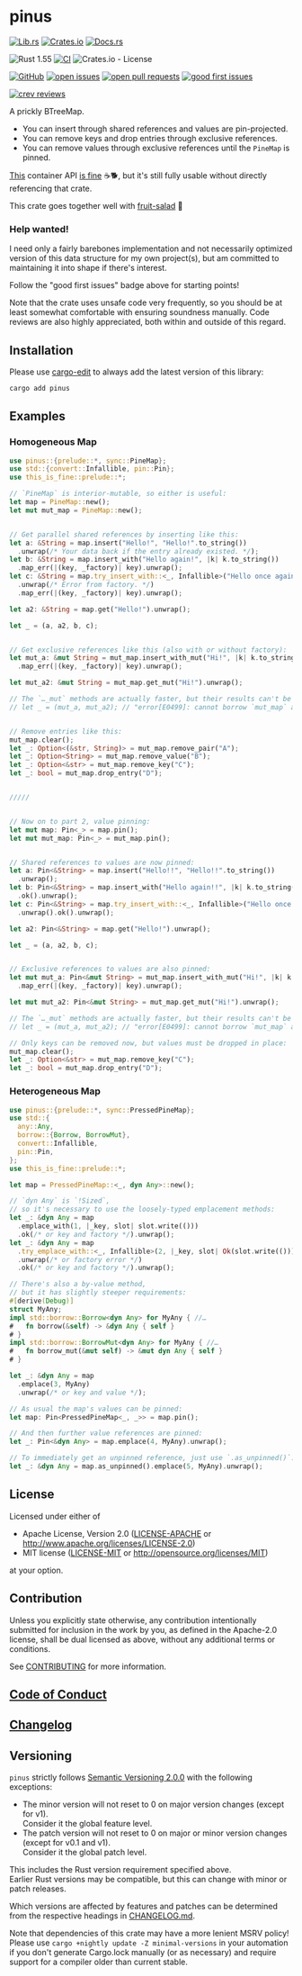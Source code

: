 # pinus

[![Lib.rs](https://img.shields.io/badge/Lib.rs-*-84f)](https://lib.rs/crates/pinus)
[![Crates.io](https://img.shields.io/crates/v/pinus)](https://crates.io/crates/pinus)
[![Docs.rs](https://docs.rs/pinus/badge.svg)](https://docs.rs/pinus)

![Rust 1.55](https://img.shields.io/static/v1?logo=Rust&label=&message=1.55&color=grey)
[![CI](https://github.com/Tamschi/pinus/workflows/CI/badge.svg?branch=develop)](https://github.com/Tamschi/pinus/actions?query=workflow%3ACI+branch%3Adevelop)
![Crates.io - License](https://img.shields.io/crates/l/pinus/0.0.4)

[![GitHub](https://img.shields.io/static/v1?logo=GitHub&label=&message=%20&color=grey)](https://github.com/Tamschi/pinus)
[![open issues](https://img.shields.io/github/issues-raw/Tamschi/pinus)](https://github.com/Tamschi/pinus/issues)
[![open pull requests](https://img.shields.io/github/issues-pr-raw/Tamschi/pinus)](https://github.com/Tamschi/pinus/pulls)
[![good first issues](https://img.shields.io/github/issues-raw/Tamschi/pinus/good%20first%20issue?label=good+first+issues)](https://github.com/Tamschi/pinus/contribute)

[![crev reviews](https://web.crev.dev/rust-reviews/badge/crev_count/pinus.svg)](https://web.crev.dev/rust-reviews/crate/pinus/)

A prickly BTreeMap.

- You can insert through shared references and values are pin-projected.
- You can remove keys and drop entries through exclusive references.
- You can remove values through exclusive references until the `PineMap` is pinned.

[This][this-is-fine] container API [is fine][this-is-fine] ☕🐕,
but it's still fully usable without directly referencing that crate.

[this-is-fine]: https://crates.io/crates/this-is-fine

This crate goes together well with [fruit-salad](https://crates.io/crates/fruit-salad) 🥗

<!-- markdownlint-disable heading-increment no-trailing-punctuation -->

### Help wanted!

<!-- markdownlint-enable heading-increment no-trailing-punctuation -->

I need only a fairly barebones implementation and not necessarily optimized version of this data structure for my own project(s),
but am committed to maintaining it into shape if there's interest.

Follow the "good first issues" badge above for starting points!

Note that the crate uses unsafe code very frequently, so you should be at least somewhat comfortable with ensuring soundness manually. Code reviews are also highly appreciated, both within and outside of this regard.

## Installation

Please use [cargo-edit](https://crates.io/crates/cargo-edit) to always add the latest version of this library:

```cmd
cargo add pinus
```

## Examples

### Homogeneous Map

```rust
use pinus::{prelude::*, sync::PineMap};
use std::{convert::Infallible, pin::Pin};
use this_is_fine::prelude::*;

// `PineMap` is interior-mutable, so either is useful:
let map = PineMap::new();
let mut mut_map = PineMap::new();


// Get parallel shared references by inserting like this:
let a: &String = map.insert("Hello!", "Hello!".to_string())
  .unwrap(/* Your data back if the entry already existed. */);
let b: &String = map.insert_with("Hello again!", |k| k.to_string())
  .map_err(|(key, _factory)| key).unwrap();
let c: &String = map.try_insert_with::<_, Infallible>("Hello once again!", |k| Ok(k.to_string()))
  .unwrap(/* Error from factory. */)
  .map_err(|(key, _factory)| key).unwrap();

let a2: &String = map.get("Hello!").unwrap();

let _ = (a, a2, b, c);


// Get exclusive references like this (also with or without factory):
let mut_a: &mut String = mut_map.insert_with_mut("Hi!", |k| k.to_string())
  .map_err(|(key, _factory)| key).unwrap();

let mut_a2: &mut String = mut_map.get_mut("Hi!").unwrap();

// The `…_mut` methods are actually faster, but their results can't be held onto at once:
// let _ = (mut_a, mut_a2); // "error[E0499]: cannot borrow `mut_map` as mutable more than once at a time"


// Remove entries like this:
mut_map.clear();
let _: Option<(&str, String)> = mut_map.remove_pair("A");
let _: Option<String> = mut_map.remove_value("B");
let _: Option<&str> = mut_map.remove_key("C");
let _: bool = mut_map.drop_entry("D");


/////


// Now on to part 2, value pinning:
let mut map: Pin<_> = map.pin();
let mut mut_map: Pin<_> = mut_map.pin();


// Shared references to values are now pinned:
let a: Pin<&String> = map.insert("Hello!!", "Hello!!".to_string())
  .unwrap();
let b: Pin<&String> = map.insert_with("Hello again!!", |k| k.to_string())
  .ok().unwrap();
let c: Pin<&String> = map.try_insert_with::<_, Infallible>("Hello once again!!", |k| Ok(k.to_string()))
  .unwrap().ok().unwrap();

let a2: Pin<&String> = map.get("Hello!").unwrap();

let _ = (a, a2, b, c);


// Exclusive references to values are also pinned:
let mut mut_a: Pin<&mut String> = mut_map.insert_with_mut("Hi!", |k| k.to_string())
  .map_err(|(key, _factory)| key).unwrap();

let mut mut_a2: Pin<&mut String> = mut_map.get_mut("Hi!").unwrap();

// The `…_mut` methods are actually faster, but their results can't be held onto at once:
// let _ = (mut_a, mut_a2); // "error[E0499]: cannot borrow `mut_map` as mutable more than once at a time"

// Only keys can be removed now, but values must be dropped in place:
mut_map.clear();
let _: Option<&str> = mut_map.remove_key("C");
let _: bool = mut_map.drop_entry("D");
```

### Heterogeneous Map

```rust
use pinus::{prelude::*, sync::PressedPineMap};
use std::{
  any::Any,
  borrow::{Borrow, BorrowMut},
  convert::Infallible,
  pin::Pin,
};
use this_is_fine::prelude::*;

let map = PressedPineMap::<_, dyn Any>::new();

// `dyn Any` is `!Sized`,
// so it's necessary to use the loosely-typed emplacement methods:
let _: &dyn Any = map
  .emplace_with(1, |_key, slot| slot.write(()))
  .ok(/* or key and factory */).unwrap();
let _: &dyn Any = map
  .try_emplace_with::<_, Infallible>(2, |_key, slot| Ok(slot.write(())))
  .unwrap(/* or factory error */)
  .ok(/* or key and factory */).unwrap();

// There's also a by-value method,
// but it has slightly steeper requirements:
#[derive(Debug)]
struct MyAny;
impl std::borrow::Borrow<dyn Any> for MyAny { //…
#   fn borrow(&self) -> &dyn Any { self }
# }
impl std::borrow::BorrowMut<dyn Any> for MyAny { //…
#   fn borrow_mut(&mut self) -> &mut dyn Any { self }
# }

let _: &dyn Any = map
  .emplace(3, MyAny)
  .unwrap(/* or key and value */);

// As usual the map's values can be pinned:
let map: Pin<PressedPineMap<_, _>> = map.pin();

// And then further value references are pinned:
let _: Pin<&dyn Any> = map.emplace(4, MyAny).unwrap();

// To immediately get an unpinned reference, just use `.as_unpinned()`:
let _: &dyn Any = map.as_unpinned().emplace(5, MyAny).unwrap();
```

## License

Licensed under either of

- Apache License, Version 2.0
   ([LICENSE-APACHE](LICENSE-APACHE) or <http://www.apache.org/licenses/LICENSE-2.0>)
- MIT license
   ([LICENSE-MIT](LICENSE-MIT) or <http://opensource.org/licenses/MIT>)

at your option.

## Contribution

Unless you explicitly state otherwise, any contribution intentionally submitted
for inclusion in the work by you, as defined in the Apache-2.0 license, shall be
dual licensed as above, without any additional terms or conditions.

See [CONTRIBUTING](CONTRIBUTING.md) for more information.

## [Code of Conduct](CODE_OF_CONDUCT.md)

## [Changelog](CHANGELOG.md)

## Versioning

`pinus` strictly follows [Semantic Versioning 2.0.0](https://semver.org/spec/v2.0.0.html) with the following exceptions:

- The minor version will not reset to 0 on major version changes (except for v1).  
Consider it the global feature level.
- The patch version will not reset to 0 on major or minor version changes (except for v0.1 and v1).  
Consider it the global patch level.

This includes the Rust version requirement specified above.  
Earlier Rust versions may be compatible, but this can change with minor or patch releases.

Which versions are affected by features and patches can be determined from the respective headings in [CHANGELOG.md](CHANGELOG.md).

Note that dependencies of this crate may have a more lenient MSRV policy!
Please use `cargo +nightly update -Z minimal-versions` in your automation if you don't generate Cargo.lock manually (or as necessary) and require support for a compiler older than current stable.
